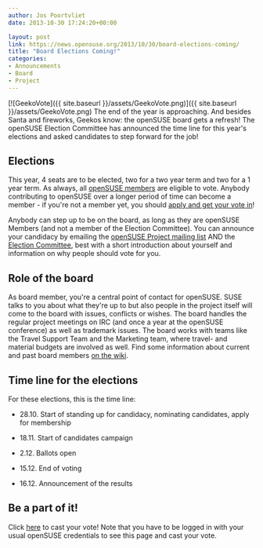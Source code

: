 ```yaml
---
author: Jos Poortvliet
date: 2013-10-30 17:24:20+00:00

layout: post
link: https://news.opensuse.org/2013/10/30/board-elections-coming/
title: "Board Elections Coming!"
categories:
- Announcements
- Board
- Project
---
```

[![GeekoVote]({{ site.baseurl }}/assets/GeekoVote.png)]({{ site.baseurl }}/assets/GeekoVote.png)
The end of the year is approaching. And besides Santa and fireworks, Geekos know: the openSUSE board gets a refresh! The openSUSE Election Committee has announced the time line for this year's elections and asked candidates to step forward for the job!


## Elections


This year, 4 seats are to be elected, two for a two year term and two for a 1 year term. As always, all [openSUSE members](http://en.opensuse.org/openSUSE:Members) are eligible to vote. Anybody contributing to openSUSE over a longer period of time can become a member - if you're not a member yet, you should [apply and get your vote in](http://en.opensuse.org/openSUSE:Membership_officials#Process)!

Anybody can step up to be on the board, as long as they are openSUSE Members (and not a member of the Election Committee). You can announce your candidacy by emailing the [openSUSE Project mailing list](http://lists.opensuse.org/opensuse-project/) AND the [Election Committee](mailto:election-officials@opensuse.org), best with a short introduction about yourself and information on why people should vote for you.


## Role of the board


As board member, you're a central point of contact for openSUSE. SUSE talks to you about what they're up to but also people in the project itself will come to the board with issues, conflicts or wishes. The board handles the regular project meetings on IRC (and once a year at the openSUSE conference) as well as trademark issues. The board works with teams like the Travel Support Team and the Marketing team, where travel- and material budgets are involved as well. Find some information about current and past board members [on the wiki](https://en.opensuse.org/openSUSE:Board).


## Time line for the elections


For these elections, this is the time line:



	
  * 28.10. Start of standing up for candidacy, nominating candidates, apply for membership

	
  * 18.11. Start of candidates campaign

	
  * 2.12. Ballots open

	
  * 15.12. End of voting

	
  * 16.12. Announcement of the results




## Be a part of it!



Click [here](https://connect.opensuse.org/pg/polls/read/digitaltomm/43818/opensuse-board-election-2013) to cast your vote! Note that you have to be logged in with your usual openSUSE credentials to see this page and cast your vote.		
